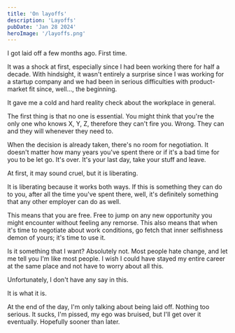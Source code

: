 ```yaml
---
title: 'On layoffs'
description: 'Layoffs'
pubDate: 'Jan 28 2024'
heroImage: '/layoffs.png'
---
```


I got laid off a few months ago. First time.

It was a shock at first, especially since I had been working there for half a decade. With hindsight, it wasn't entirely a surprise since I was working for a startup company and we had been in serious difficulties with product-market fit since, well..., the beginning.

It gave me a cold and hard reality check about the workplace in general.

The first thing is that no one is essential. You might think that you're the only one who knows X, Y, Z, therefore they can't fire you. Wrong. They can and they will whenever they need to.

When the decision is already taken, there's no room for negotiation. It doesn't matter how many years you've spent there or if it's a bad time for you to be let go. It's over. It's your last day, take your stuff and leave.

At first, it may sound cruel, but it is liberating.

It is liberating because it works both ways. If this is something they can do to you, after all the time you've spent there, well, it's definitely something that any other employer can do as well.

This means that you are free. Free to jump on any new opportunity you might encounter without feeling any remorse. This also means that when it's time to negotiate about work conditions, go fetch that inner selfishness demon of yours; it's time to use it.

Is it something that I want? Absolutely not. Most people hate change, and let me tell you I'm like most people. I wish I could have stayed my entire career at the same place and not have to worry about all this.

Unfortunately, I don't have any say in this.

It is what it is.

At the end of the day, I'm only talking about being laid off. Nothing too serious. It sucks, I'm pissed, my ego was bruised, but I'll get over it eventually. Hopefully sooner than later.